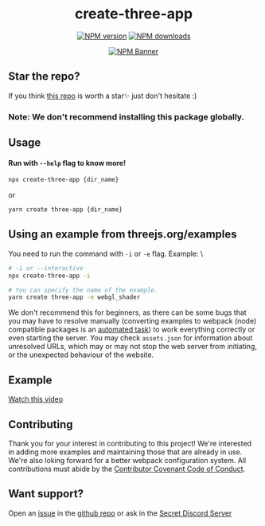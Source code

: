 <div align="center">
  <h1>create-three-app</h1>
  <p>
    <a href="https://www.npmjs.com/package/create-three-app"><img src="https://img.shields.io/npm/v/create-three-app?maxAge=3600" alt="NPM version" /></a>
    <a href="https://www.npmjs.com/package/create-three-app"><img src="https://img.shields.io/npm/dt/create-three-app?maxAge=3600" alt="NPM downloads" /></a>
  </p>
  <p>
    <a href="https://www.npmjs.com/package/create-three-app"><img src="https://nodei.co/npm/create-three-app.png?compact=true" alt="NPM Banner"></a>
  </p>
</div>

## Star the repo?

If you think [this repo](https://github.com/GmBodhi/create-three-app/stargazers) is worth a star✨ just don't hesitate :)

### Note: We don't recommend installing this package globally.

## Usage

#### Run with `--help` flag to know more!

```sh
npx create-three-app {dir_name}
```

or

```sh
yarn create three-app {dir_name}
```

## Using an example from threejs.org/examples

You need to run the command with `-i` or `-e` flag.
Example: \

```sh
# -i or --interactive
npx create-three-app -i

# You can specify the name of the example.
yarn create three-app -e webgl_shader
```

We don't recommend this for beginners, as there can be some bugs that you may have to resolve manually (converting examples to webpack (node) compatible packages is an [automated task](https://github.com/GmBodhi/create-three-app/actions/workflows/examples.yml)) to work everything correctly or even starting the server. You may check `assets.json` for information about unresolved URLs, which may or may not stop the web server from initiating, or the unexpected behaviour of the website.

## Example

[Watch this video](https://user-images.githubusercontent.com/71921036/139236348-f283e2bf-a978-4e07-b000-eb7afd23fec8.mp4)



## Contributing

Thank you for your interest in contributing to this project!
We're interested in adding more examples and maintaining those that are already in use. We're also loking forward for a better webpack configuration system.
All contributions must abide by the [Contributor Covenant Code of Conduct](https://github.com/GmBodhi/create-three-app/blob/master/CODE_OF_CONDUCT.md).

## Want support?

Open an [issue](https://github.com/GmBodhi/create-three-app/issues/new) in the [github repo](https://github.com/GmBodhi/create-three-app) or ask in the [Secret Discord Server](https://discord.gg/qdCknXec83)
